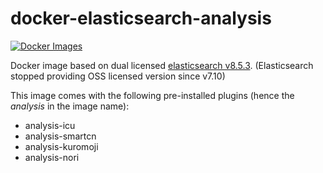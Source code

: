# docker-elasticsearch-analysis
[![Docker Images](https://github.com/cookieqrumbs/docker-elasticsearch-analysis/actions/workflows/deploy.yml/badge.svg)](https://github.com/cookieqrumbs/docker-elasticsearch-analysis/actions/workflows/deploy.yml)

Docker image based on dual licensed [elasticsearch v8.5.3](https://www.docker.elastic.co/r/elasticsearch/elasticsearch:8.5.3).
(Elasticsearch stopped providing OSS licensed version since v7.10)

This image comes with the following pre-installed plugins (hence the *analysis* in the image name):
- analysis-icu
- analysis-smartcn
- analysis-kuromoji
- analysis-nori
